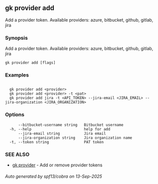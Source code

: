 ## gk provider add

Add a provider token. Available providers: azure, bitbucket, github, gitlab, jira

### Synopsis

Add a provider token. Available providers: azure, bitbucket, github, gitlab, jira

```
gk provider add [flags]
```

### Examples

```

  gk provider add <provider>
  gk provider add <provider> -t <pat>
  gk provider add jira -t <API_TOKEN> --jira-email <JIRA_EMAIL> --jira-organization <JIRA_ORGANIZATION>
```

### Options

```
      --bitbucket-username string   Bitbucket username
  -h, --help                        help for add
      --jira-email string           Jira email
      --jira-organization string    Jira organization name
  -t, --token string                PAT token
```

### SEE ALSO

* [gk provider](gk_provider.md)	 - Add or remove provider tokens

###### Auto generated by spf13/cobra on 13-Sep-2025
